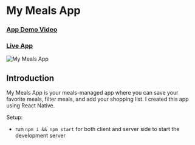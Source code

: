 # My Meals App

### [App Demo Video](https://www.flickr.com/photos/139079102@N04/52218987571/in/album-72177720300577458/)
### [Live App](https://expo.dev/@madurangaux/MyMealsApp?serviceType=classic&distribution=expo-go)

![My Meals App](https://ibb.co/hdKVrsb)

## Introduction
My Meals App is your meals-managed app where you can save your favorite meals, filter meals, and add your shopping list. I created this app using React Native.

Setup:
- run ```npm i && npm start``` for both client and server side to start the development server
